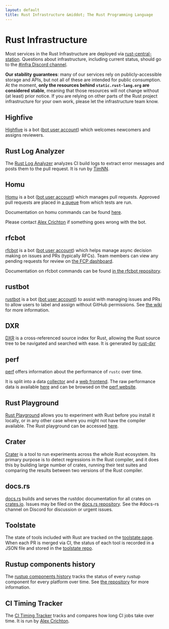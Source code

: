 ```yaml
---
layout: default
title: Rust Infrastructure &middot; The Rust Programming Language
---
```


# Rust Infrastructure

Most services in the Rust Infrastructure are deployed via
[rust-central-station]. Questions about infrastructure, including current
status, should go to the [#infra Discord channel](https://discord.gg/rust-lang).

**Our stability guarantees**: many of our services rely on publicly-accessible
storage and APIs, but not all of these are intended for public consumption. At
the moment, **only the resources behind `static.rust-lang.org` are considered
stable**, meaning that those resources will not change without (at least) prior
notice. If you are relying on other parts of the Rust project infrastructure for
your own work, please let the infrastructure team know.

[rust-central-station]: https://github.com/rust-lang/rust-central-station

## Highfive

[Highfive](https://github.com/rust-lang/highfive) is a bot
([bot user account](https://github.com/rust-highfive)) which welcomes newcomers
and assigns reviewers.

## Rust Log Analyzer

The [Rust Log Analyzer](https://github.com/rust-lang/rust-log-analyzer)
analyzes CI build logs to extract error messages and posts them to the pull
request. It is run by [TimNN](https://github.com/TimNN).

## Homu

[Homu](https://github.com/rust-lang/homu/) is a bot
([bot user account](https://github.com/bors)) which manages pull requests.
Approved pull requests are placed in
[a queue](http://buildbot2.rust-lang.org/homu/queue/rust) from which tests are
run.

Documentation on homu commands can be found
[here](http://buildbot2.rust-lang.org/homu/).

Please contact [Alex Crichton](https://github.com/alexcrichton) if something
goes wrong with the bot.

## rfcbot

[rfcbot](https://github.com/rust-lang/rfcbot-rs) is a bot
([bot user account](https://github.com/rfcbot)) which helps manage async
decision making on issues and PRs (typically RFCs). Team members can view any
pending requests for review on [the FCP dashboard](https://rfcbot.rs/).

Documentation on rfcbot commands can be found
[in the rfcbot repository](https://github.com/rust-lang/rfcbot-rs).

## rustbot

[rustbot](https://github.com/rust-lang/triagebot) is a bot ([bot user
account](https://github.com/rustbot)) to assist with managing issues and PRs
to allow users to label and assign without GitHub permissions. See [the
wiki](https://github.com/rust-lang/triagebot/wiki) for more information.

## DXR

[DXR](https://dxr.mozilla.org/rust/source/) is a cross-referenced source index
for Rust, allowing the Rust source tree to be navigated and searched with ease.
It is generated by [rust-dxr](https://github.com/nrc/rust-dxr)

## perf

[perf](https://github.com/rust-lang-nursery/rustc-perf) offers information
about the performance of `rustc` over time.

It is split into a data [collector] and a [web frontend]. The raw performance
data is available [here](https://github.com/rust-lang-nursery/rustc-timing)
and can be browsed on the [perf website](https://perf.rust-lang.org).

[collector]: https://github.com/rust-lang-nursery/rustc-perf/tree/master/collector
[web frontend]: https://github.com/rust-lang-nursery/rustc-perf/tree/master/site

## Rust Playground

[Rust Playground](https://github.com/integer32llc/rust-playground) allows you
to experiment with Rust before you install it locally, or in any other case
where you might not have the compiler available. The Rust playground can be
accessed [here](https://play.rust-lang.org).

## Crater

[Crater](https://github.com/rust-lang/crater) is a tool to run
experiments across the whole Rust ecosystem. Its primary purpose is to detect
regressions in the Rust compiler, and it does this by building large number of
crates, running their test suites and comparing the results between two
versions of the Rust compiler.

## docs.rs

[docs.rs](https://docs.rs/) builds and serves the rustdoc documentation for
all crates on [crates.io]. Issues may be filed on the [docs.rs
repository](https://github.com/rust-lang/docs.rs). See the #docs-rs channel on
Discord for discussion or urgent issues.

## Toolstate

The state of tools included with Rust are tracked on the [toolstate
page](https://rust-lang-nursery.github.io/rust-toolstate/). When each PR is
merged via CI, the status of each tool is recorded in a JSON file and stored
in the [toolstate repo](https://github.com/rust-lang-nursery/rust-toolstate).

## Rustup components history

The [rustup components
history](https://rust-lang.github.io/rustup-components-history/) tracks the
status of every rustup component for every platform over time. See [the
repository](https://github.com/rust-lang/rustup-components-history) for more
information.

## CI Timing Tracker

The [CI Timing
Tracker](https://alexcrichton.github.io/rust-ci-timing-tracker/) tracks and
compares how long CI jobs take over time. It is run by [Alex
Crichton](https://github.com/alexcrichton/rust-ci-timing-tracker).

[crates.io]: https://crates.io/
